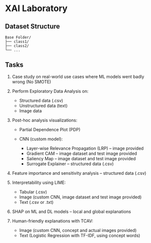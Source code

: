 # XAI Laboratory

## Dataset Structure

```
Base Folder/
├── class1/
├── class2/
└── ...
```

## Tasks

1. Case study on real-world use cases where ML models went badly wrong (No SMOTE)

2. Perform Exploratory Data Analysis on:

   * Structured data (.csv)
   * Unstructured data (text)
   * Image data

3. Post-hoc analysis visualizations:

   * Partial Dependence Plot (PDP)
   * CNN (custom model):

     * Layer-wise Relevance Propagation (LRP) – image provided
     * Gradient CAM – image dataset and test image provided
     * Saliency Map – image dataset and test image provided
     * Surrogate Explainer – structured data (.csv)

4. Feature importance and sensitivity analysis – structured data (.csv)

5. Interpretability using LIME:

   * Tabular (.csv)
   * Image (custom CNN, image dataset and test image provided)
   * Text (.csv or .txt)

6. SHAP on ML and DL models – local and global explanations

7. Human-friendly explanations with TCAV:

   * Image (custom CNN, concept and actual images provided)
   * Text (Logistic Regression with TF-IDF, using concept words)
